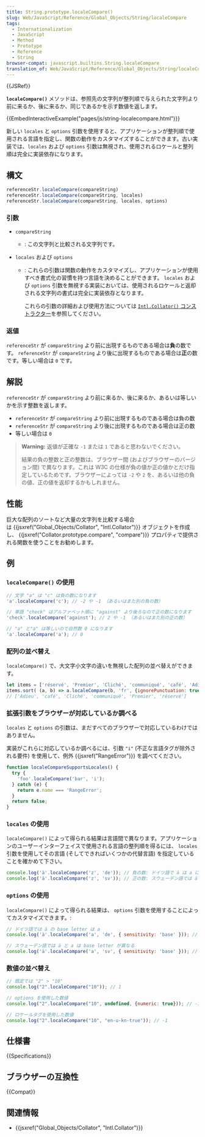 ```yaml
---
title: String.prototype.localeCompare()
slug: Web/JavaScript/Reference/Global_Objects/String/localeCompare
tags:
  - Internationalization
  - JavaScript
  - Method
  - Prototype
  - Reference
  - String
browser-compat: javascript.builtins.String.localeCompare
translation_of: Web/JavaScript/Reference/Global_Objects/String/localeCompare
---
```

{{JSRef}}

**`localeCompare()`** メソッドは、参照先の文字列が整列順で与えられた文字列より前に来るか、後に来るか、同じであるかを示す数値を返します。

{{EmbedInteractiveExample("pages/js/string-localecompare.html")}}

新しい `locales` と `options` 引数を使用すると、アプリケーションが整列順で使用される言語を指定し、関数の動作をカスタマイズすることができます。古い実装では、`locales` および `options` 引数は無視され、使用されるロケールと整列順は完全に実装依存になります。

## 構文

```js
referenceStr.localeCompare(compareString)
referenceStr.localeCompare(compareString, locales)
referenceStr.localeCompare(compareString, locales, options)
```

### 引数

- `compareString`
  - : この文字列と比較される文字列です。
- `locales` および `options`

  - : これらの引数は関数の動作をカスタマイズし、アプリケーションが使用すべき書式化の習慣を持つ言語を決めることができます。 `locales` および `options` 引数を無視する実装においては、使用されるロケールと返却される文字列の書式は完全に実装依存となります。

    これらの引数の詳細および使用方法については [`Intl.Collator()` コンストラクター](/ja/docs/Web/JavaScript/Reference/Global_Objects/Intl/Collator/Collator)を参照してください。

### 返値

`referenceStr` が `compareString` より前に出現するものである場合は**負**の数です。 `referenceStr` が `compareString` より後に出現するものである場合は**正**の数です。等しい場合は `0` です。

## 解説

`referenceStr` が `compareString` より前に来るか、後に来るか、あるいは等しいかを示す整数を返します。

- `referenceStr` が `compareString` より前に出現するものである場合は負の数
- `referenceStr` が `compareString` より後に出現するものである場合は正の数
- 等しい場合は `0`

> **Warning:** 返値が正確な `-1` または `1` であると思わないでください。
>
> 結果の負の整数と正の整数は、ブラウザー間 (およびブラウザーのバージョン間) で異なります。これは W3C の仕様が負の値か正の値かとだけ指定しているためです。ブラウザーによっては `-2` や `2` を、あるいは他の負の値、正の値を返却するかもしれません。

## 性能

巨大な配列のソートなど大量の文字列を比較する場合は {{jsxref("Global_Objects/Collator", "Intl.Collator")}} オブジェクトを作成し、 {{jsxref("Collator.prototype.compare", "compare")}} プロパティで提供される関数を使うことをお勧めします。

## 例

### `localeCompare()` の使用

```js
// 文字 "a" は "c" は負の数になります
'a'.localeCompare('c'); // -2 や -1 （あるいはまた別の負の数）

// 単語 "check" はアルファベット順に "against" より後ろなので正の数になります
'check'.localeCompare('against'); // 2 や -1 （あるいはまた別の正の数）

// "a" と"a" は等しいので自然数 0 になります
'a'.localeCompare('a'); // 0
```

### 配列の並べ替え

`localeCompare()` で、大文字小文字の違いを無視した配列の並べ替えができます。

```js
let items = ['réservé', 'Premier', 'Cliché', 'communiqué', 'café', 'Adieu'];
items.sort( (a, b) => a.localeCompare(b, 'fr', {ignorePunctuation: true}));
// ['Adieu', 'café', 'Cliché', 'communiqué', 'Premier', 'réservé']
```

### 拡張引数をブラウザーが対応しているか調べる

`locales` と `options` の引数は、まだすべてのブラウザーで対応しているわけではありません。

実装がこれらに対応しているか調べるには、引数 `"i"` (不正な言語タグが除外される要件) を使用して、例外 {{jsxref("RangeError")}} を調べてください。

```js
function localeCompareSupportsLocales() {
  try {
    'foo'.localeCompare('bar', 'i');
  } catch (e) {
    return e.name === 'RangeError';
  }
  return false;
}
```

### `locales` の使用

`localeCompare()` によって得られる結果は言語間で異なります。アプリケーションのユーザーインターフェイスで使用される言語の整列順を得るには、 `locales` 引数を使用してその言語 (そしてできればいくつかの代替言語) を指定していることを確かめて下さい。

```js
console.log('ä'.localeCompare('z', 'de')); // 負の数: ドイツ語で ä は a に分類される
console.log('ä'.localeCompare('z', 'sv')); // 正の数: スウェーデン語では ä は z の後になる
```

### `options` の使用

`localeCompare()` によって得られる結果は、 `options` 引数を使用することによってカスタマイズできます。:

```js
// ドイツ語では ä の base letter は a
console.log('ä'.localeCompare('a', 'de', { sensitivity: 'base' })); // 0

// スウェーデン語では ä と a は base letter が異なる
console.log('ä'.localeCompare('a', 'sv', { sensitivity: 'base' })); // 正の値
```

### 数値の並べ替え

```js
// 既定では "2" > "10"
console.log("2".localeCompare("10")); // 1

// options を使用した数値
console.log("2".localeCompare("10", undefined, {numeric: true})); // -1

// ロケールタグを使用した数値
console.log("2".localeCompare("10", "en-u-kn-true")); // -1
```

## 仕様書

{{Specifications}}

## ブラウザーの互換性

{{Compat}}

## 関連情報

- {{jsxref("Global_Objects/Collator", "Intl.Collator")}}
